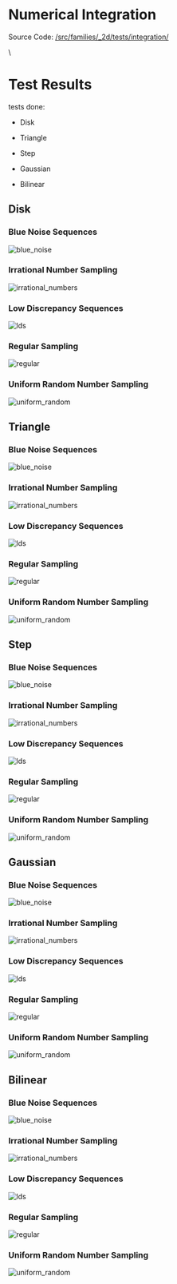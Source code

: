 # Numerical Integration
Source Code: [/src/families/_2d/tests/integration/](../../../../src/families/_2d/tests/integration/)

\
# Test Results
 tests done:
* Disk
* Triangle
* Step
* Gaussian
* Bilinear
## Disk
### Blue Noise Sequences
![blue_noise](../../../_2d/samples/blue_noise/Disk.png)  
### Irrational Number Sampling
![irrational_numbers](../../../_2d/samples/irrational_numbers/Disk.png)  
### Low Discrepancy Sequences
![lds](../../../_2d/samples/lds/Disk.png)  
### Regular Sampling
![regular](../../../_2d/samples/regular/Disk.png)  
### Uniform Random Number Sampling
![uniform_random](../../../_2d/samples/uniform_random/Disk.png)  
## Triangle
### Blue Noise Sequences
![blue_noise](../../../_2d/samples/blue_noise/Triangle.png)  
### Irrational Number Sampling
![irrational_numbers](../../../_2d/samples/irrational_numbers/Triangle.png)  
### Low Discrepancy Sequences
![lds](../../../_2d/samples/lds/Triangle.png)  
### Regular Sampling
![regular](../../../_2d/samples/regular/Triangle.png)  
### Uniform Random Number Sampling
![uniform_random](../../../_2d/samples/uniform_random/Triangle.png)  
## Step
### Blue Noise Sequences
![blue_noise](../../../_2d/samples/blue_noise/Step.png)  
### Irrational Number Sampling
![irrational_numbers](../../../_2d/samples/irrational_numbers/Step.png)  
### Low Discrepancy Sequences
![lds](../../../_2d/samples/lds/Step.png)  
### Regular Sampling
![regular](../../../_2d/samples/regular/Step.png)  
### Uniform Random Number Sampling
![uniform_random](../../../_2d/samples/uniform_random/Step.png)  
## Gaussian
### Blue Noise Sequences
![blue_noise](../../../_2d/samples/blue_noise/Gaussian.png)  
### Irrational Number Sampling
![irrational_numbers](../../../_2d/samples/irrational_numbers/Gaussian.png)  
### Low Discrepancy Sequences
![lds](../../../_2d/samples/lds/Gaussian.png)  
### Regular Sampling
![regular](../../../_2d/samples/regular/Gaussian.png)  
### Uniform Random Number Sampling
![uniform_random](../../../_2d/samples/uniform_random/Gaussian.png)  
## Bilinear
### Blue Noise Sequences
![blue_noise](../../../_2d/samples/blue_noise/Bilinear.png)  
### Irrational Number Sampling
![irrational_numbers](../../../_2d/samples/irrational_numbers/Bilinear.png)  
### Low Discrepancy Sequences
![lds](../../../_2d/samples/lds/Bilinear.png)  
### Regular Sampling
![regular](../../../_2d/samples/regular/Bilinear.png)  
### Uniform Random Number Sampling
![uniform_random](../../../_2d/samples/uniform_random/Bilinear.png)  
